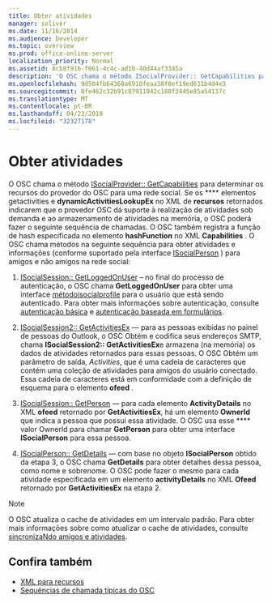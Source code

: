 ```yaml
---
title: Obter atividades
manager: soliver
ms.date: 11/16/2014
ms.audience: Developer
ms.topic: overview
ms.prod: office-online-server
localization_priority: Normal
ms.assetid: 8cb8f916-f061-4c4c-ad1b-40d44af3345a
description: 'O OSC chama o método ISocialProvider:: GetCapabilities para determinar os recursos do provedor do OSC para uma rede social.'
ms.openlocfilehash: 9d504fb64368a6910feaa38f0ef19ed631b4d4e3
ms.sourcegitcommit: 8fe462c32b91c87911942c188f3445e85a54137c
ms.translationtype: MT
ms.contentlocale: pt-BR
ms.lasthandoff: 04/23/2019
ms.locfileid: "32327178"
---
```

# <a name="getting-activities"></a>Obter atividades

O OSC chama o método [ISocialProvider:: GetCapabilities](isocialprovider-getcapabilities.md) para determinar os recursos do provedor do OSC para uma rede social. Se os **** elementos getactivities e **dynamicActivitiesLookupEx** no XML de **recursos** retornados indicarem que o provedor OSC dá suporte à realização de atividades sob demanda e ao armazenamento de atividades na memória, o OSC poderá fazer o seguinte sequência de chamadas. O OSC também registra a função de hash especificada no elemento **hashFunction** no XML **Capabilities** . O OSC chama métodos na seguinte sequência para obter atividades e informações (conforme suportado pela interface [ISocialPerson](isocialpersoniunknown.md) ) para amigos e não amigos na rede social: 
  
1. [ISocialSession:: GetLoggedOnUser](isocialsession-getloggedonuser.md) – no final do processo de autenticação, o OSC chama **GetLoggedOnUser** para obter uma interface [métodoisocialprofile](isocialprofileisocialperson.md) para o usuário que está sendo autenticado. Para obter mais informações sobre autenticação, consulte [autenticação básica](basic-authentication.md) e [autenticação baseada em formulários](forms-based-authentication.md).
    
2. [ISocialSession2:: GetActivitiesEx](isocialsession2-getactivitiesex.md) — para as pessoas exibidas no painel de pessoas do Outlook, o OSC Obtém e codifica seus endereços SMTP, chama **ISocialSession2:: GetActivitiesEx**e armazena (na memória) os dados de atividades retornados para essas pessoas. O OSC Obtém um parâmetro de saída, _Activities_, que é uma cadeia de caracteres que contém uma coleção de atividades para amigos do usuário conectado. Essa cadeia de caracteres está em conformidade com a definição de esquema para o elemento **ofeed** . 
    
3. [ISocialSession:: GetPerson](isocialsession-getperson.md) — para cada elemento **ActivityDetails** no XML **ofeed** retornado por **GetActivitiesEx**, há um elemento **OwnerId** que indica a pessoa que possui essa atividade. O OSC usa esse **** valor OwnerId para chamar **GetPerson** para obter uma interface **ISocialPerson** para essa pessoa. 
    
4. [ISocialPerson:: GetDetails](isocialperson-getdetails.md) — com base no objeto **ISocialPerson** obtido da etapa 3, o OSC chama **GetDetails** para obter detalhes dessa pessoa, como nome e sobrenome. O OSC pode fazer o mesmo para cada atividade especificada em um elemento **activityDetails** no XML **Ofeed** retornado por **GetActivitiesEx** na etapa 2. 
    
> [!NOTE]
> O OSC atualiza o cache de atividades em um intervalo padrão. Para obter mais informações sobre como atualizar o cache de atividades, consulte [sincronizaNdo amigos e atividades](synchronizing-friends-and-activities.md). 
  
## <a name="see-also"></a>Confira também

- [XML para recursos](xml-for-capabilities.md)
- [Sequências de chamada típicas do OSC](osc-typical-calling-sequences.md)

